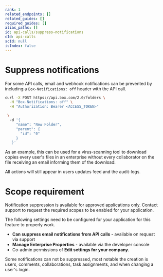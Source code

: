 ```yaml
---
rank: 1
related_endpoints: []
related_guides: []
required_guides: []
alias_paths: []
id: api-calls/suppress-notifications
cId: api-calls
scId: null
isIndex: false
---
```


# Suppress notifications

For some API calls, email and webhook notifications can be prevented by
including a `Box-Notifications: off` header with the API call.

<Tabs>

<Tab title='cURL'>

```sh
curl -X POST https://api.box.com/2.0/folders \
  -H "Box-Notifications: off" \
  -H "Authorization: Bearer <ACCESS_TOKEN>"

 \
  -d '{
     "name": "New Folder",
     "parent": {
       "id": "0"
     }
   }'
```

</Tab>

</Tabs>

As an example, this can be used for a virus-scanning tool to download copies
every user's files in an enterprise without every collaborator on the file
receiving an email informing them of the download.

All actions will still appear in users updates feed and the audit-logs.

<Message style='warning'>

# Scope requirement

Notification suppression is available for approved applications only. Contact
support to request the required scopes to be enabled for your application.

The following settings need to be configured for your application for this feature
to properly work.

* **Can suppress email notifications from API calls** - available on request
  via support
* **Manage Enterprise Properties** - available via the developer console
* Co-admin permissions of **Edit settings for your company**.

</Message>

<Message>

Some notifications can not be suppressed, most notable the creation is users,
comments, collaborations, task assignments, and when changing a user's login.
<Message>

